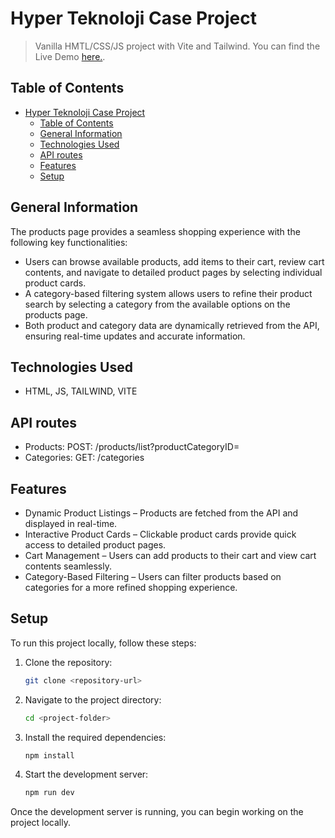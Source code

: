 # Hyper Teknoloji Case Project
> Vanilla HMTL/CSS/JS project with Vite and Tailwind.
> You can find the Live Demo [here.](https://case-hyper-technology.vercel.app/).

## Table of Contents
- [Hyper Teknoloji Case Project](#hyper-teknoloji-case-project)
  - [Table of Contents](#table-of-contents)
  - [General Information](#general-information)
  - [Technologies Used](#technologies-used)
  - [API routes](#api-routes)
  - [Features](#features)
  - [Setup](#setup)

## General Information
The products page provides a seamless shopping experience with the following key functionalities:
- Users can browse available products, add items to their cart, review cart contents, and navigate to detailed product pages by selecting individual product cards.
- A category-based filtering system allows users to refine their product search by selecting a category from the available options on the products page.
- Both product and category data are dynamically retrieved from the API, ensuring real-time updates and accurate information.


## Technologies Used
- HTML, JS, TAILWIND, VITE

## API routes
- Products: POST: /products/list?productCategoryID=
- Categories: GET: /categories

## Features
- Dynamic Product Listings – Products are fetched from the API and displayed in real-time. 
- Interactive Product Cards – Clickable product cards provide quick access to detailed product pages.
-  Cart Management – Users can add products to their cart and view cart contents seamlessly.
-  Category-Based Filtering – Users can filter products based on categories for a more refined shopping experience.

## Setup
To run this project locally, follow these steps:
1. Clone the repository:
    ```bash
    git clone <repository-url>
    ```
2. Navigate to the project directory:
    ```bash
    cd <project-folder>
    ```
3. Install the required dependencies:
    ```bash
    npm install
    ```
4. Start the development server:
    ```bash
    npm run dev
    ```
Once the development server is running, you can begin working on the project locally.

